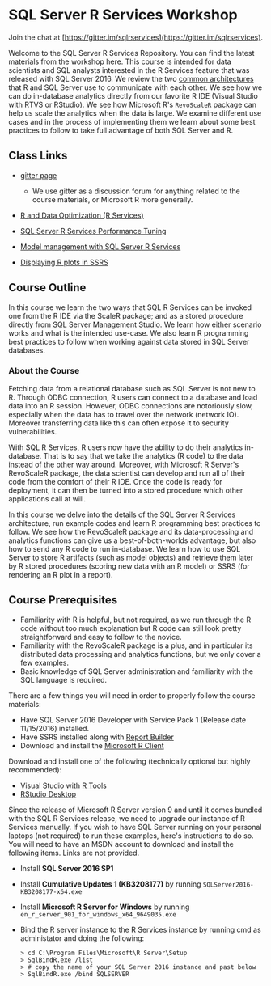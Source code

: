 SQL Server R Services Workshop
======================================

Join the chat at [https://gitter.im/sqlrservices](https://gitter.im/sqlrservices).

Welcome to the SQL Server R Services Repository. You can find the latest materials from the workshop here. This course is intended for data scientists and SQL analysts interested in the R Services feature that was released with SQL Server 2016. We review the two [common architectures](https://msdn.microsoft.com/en-us/library/mt604885.aspx) that R and SQL Server use to communicate with each other. We see how we can do in-database analytics directly from our favorite R IDE (Visual Studio with RTVS or RStudio). We see how Microsoft R's `RevoScaleR` package can help us scale the analytics when the data is large. We examine different use cases and in the process of implementing them we learn about some best practices to follow to take full advantage of both SQL Server and R.

## Class Links

+ [gitter page](https://gitter.im/sqlrservices)
    * We use gitter as a discussion forum for anything related to the course materials, or Microsoft R more generally.

+ [R and Data Optimization (R Services)](https://msdn.microsoft.com/en-us/library/mt723575.aspx)

+ [SQL Server R Services Performance Tuning](https://msdn.microsoft.com/en-us/library/mt723573.aspx)

+ [Model management with SQL Server R Services](https://blogs.technet.microsoft.com/dataplatforminsider/2016/10/17/sql-server-as-a-machine-learning-model-management-system/)

+ [Displaying R plots in SSRS](https://www.mssqltips.com/sqlservertip/4127/sql-server-2016-r-services-display-r-plots-in-reporting-services/)


## Course Outline

In this course we learn the two ways that SQL R Services can be invoked one from the R IDE via the ScaleR package; and as a stored procedure directly from SQL Server Management Studio. We learn how either scenario works and what is the intended use-case. We also learn R programming best practices to follow when working against data stored in SQL Server databases.

### About the Course

Fetching data from a relational database such as SQL Server is not new to R. Through ODBC connection, R users can connect to a database and load data into an R session. However, ODBC connections are notoriously slow, especially when the data has to travel over the network (network IO). Moreover transferring data like this can often expose it to security vulnerabilities.

With SQL R Services, R users now have the ability to do their analytics in-database. That is to say that we take the analytics (R code) to the data instead of the other way around. Moreover, with Microsoft R Server's RevoScaleR package, the data scientist can develop and run all of their code from the comfort of their R IDE. Once the code is ready for deployment, it can then be turned into a stored procedure which other applications call at will.

In this course we delve into the details of the SQL Server R Services architecture, run example codes and learn R programming best practices to follow. We see how the RevoScaleR package and its data-processing and analytics functions can give us a best-of-both-worlds advantage, but also how to send any R code to run in-database. We learn how to use SQL Server to store R artifacts (such as model objects) and retrieve them later by R stored procedures (scoring new data with an R model) or SSRS (for rendering an R plot in a report).

## Course Prerequisites

 - Familiarity with R is helpful, but not required, as we run through the R code without too much explanation but R code can still look pretty straightforward and easy to follow to the novice.
 - Familiarity with the RevoScaleR package is a plus, and in particular its distributed data processing and analytics functions, but we only cover a few examples.
 - Basic knowledge of SQL Server administration and familiarity with the SQL language is required.

There are a few things you will need in order to properly follow the course materials:

 - Have SQL Server 2016 Developer with Service Pack 1 (Release date 11/15/2016) installed.
 - Have SSRS installed along with [Report Builder](https://aka.ms/x56pr9)
 - Download and install the [Microsoft R Client](http://aka.ms/rclient/download)

Download and install one of the following (technically optional but highly recommended):

 - Visual Studio with [R Tools](https://aka.ms/rtvs-current)
 - [RStudio Desktop](http://www.rstudio.com/products/rstudio/download/)

Since the release of Microsoft R Server version 9 and until it comes bundled with the SQL R Services release, we need to upgrade our instance of R Services manually. If you wish to have SQL Server running on your personal laptops (not required) to run these examples, here's instructions to do so. You will need to have an MSDN account to download and install the following items. Links are not provided.

 - Install **SQL Server 2016 SP1**
 - Install **Cumulative Updates 1 (KB3208177)** by running `SQLServer2016-KB3208177-x64.exe`
 - Install **Microsoft R Server for Windows** by running `en_r_server_901_for_windows_x64_9649035.exe`
 - Bind the R server instance to the R Services instance by running cmd as administator and doing the following:

    ```
    > cd C:\Program Files\Microsoft\R Server\Setup
    > SqlBindR.exe /list
    > # copy the name of your SQL Server 2016 instance and past below
    > SqlBindR.exe /bind SQLSERVER
    ```

